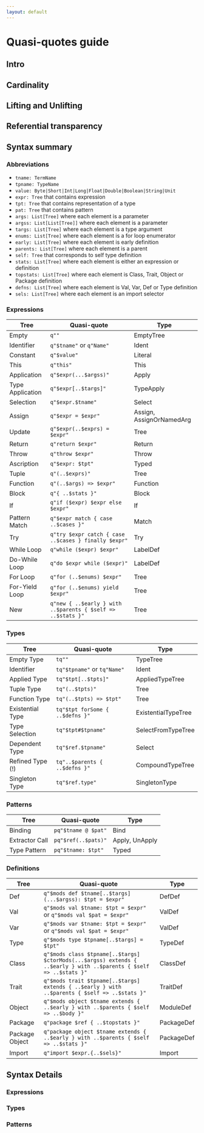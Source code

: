```yaml
---
layout: default
---
```


# Quasi-quotes guide

## Intro
## Cardinality
## Lifting and Unlifting
## Referential transparency
## Syntax summary

### Abbreviations

* `tname: TermName`
* `tpname: TypeName`
* `value: Byte|Short|Int|Long|Float|Double|Boolean|String|Unit`
* `expr: Tree` that contains expression
* `tpt: Tree` that contains representation of a type
* `pat: Tree` that contains pattern
* `args: List[Tree]` where each element is a parameter
* `argss: List[List[Tree]]` where each element is a parameter
* `targs: List[Tree]` where each element is a type argument
* `enums: List[Tree]` where each element is a for loop enumerator
* `early: List[Tree]` where each element is early definition
* `parents: List[Tree]` where each element is a parent
* `self: Tree` that corresponds to self type definition
* `stats: List[Tree]` where each element is either an expression or definition
* `topstats: List[Tree]` where each element is Class, Trait, Object or Package definition
* `defns: List[Tree]` where each element is Val, Var, Def or Type definition 
* `sels: List[Tree]` where each element is an import selector

### Expressions

 Tree             | Quasi-quote                                                 | Type
------------------|-------------------------------------------------------------|-------------------------
 Empty            | `q""`                                                       | EmptyTree
 Identifier       | `q"$tname"` or `q"Name"`                                    | Ident
 Constant         | `q"$value"`                                                 | Literal
 This             | `q"this"`                                                   | This
 Application      | `q"$expr(...$argss)"`                                       | Apply
 Type Application | `q"$expr[..$targs]"`                                        | TypeApply
 Selection        | `q"$expr.$tname"`                                            | Select
 Assign           | `q"$expr = $expr"`                                          | Assign, AssignOrNamedArg
 Update           | `q"$expr(..$exprs) = $expr"`                                | Tree
 Return           | `q"return $expr"`                                           | Return
 Throw            | `q"throw $expr"`                                            | Throw
 Ascription       | `q"$expr: $tpt"`                                            | Typed 
 Tuple            | `q"(..$exprs)"`                                             | Tree
 Function         | `q"(..$args) => $expr"`                                     | Function
 Block            | `q"{ ..$stats }"`                                           | Block
 If               | `q"if ($expr) $expr else $expr"`                            | If
 Pattern Match    | `q"$expr match { case ..$cases }"`                          | Match
 Try              | `q"try $expr catch { case ..$cases } finally $expr"`        | Try
 While Loop       | `q"while ($expr) $expr"`                                    | LabelDef 
 Do-While Loop    | `q"do $expr while ($expr)"`                                 | LabelDef
 For Loop         | `q"for (..$enums) $expr"`                                   | Tree
 For-Yield Loop   | `q"for (..$enums) yield $expr"`                             | Tree
 New              | `q"new { ..$early } with ..$parents { $self => ..$stats }"` | Tree

### Types

 Tree             | Quasi-quote                           | Type
------------------|---------------------------------------|---------------------
 Empty Type       | `tq""`                                | TypeTree
 Identifier       | `tq"$tpname"` or `tq"Name"`           | Ident
 Applied Type     | `tq"$tpt[..$tpts]"`                   | AppliedTypeTree
 Tuple Type       | `tq"(..$tpts)"`                       | Tree
 Function Type    | `tq"(..$tpts) => $tpt"`               | Tree
 Existential Type | `tq"$tpt forSome { ..$defns }"`       | ExistentialTypeTree
 Type Selection   | `tq"$tpt#$tpname"`                    | SelectFromTypeTree
 Dependent Type   | `tq"$ref.$tpname"`                    | Select
 Refined Type (!) | `tq"..$parents { ..$defns }"`         | CompoundTypeTree
 Singleton Type   | `tq"$ref.type"`                       | SingletonType

### Patterns
 
 Tree             | Quasi-quote           | Type                    
------------------|-----------------------|-------------------
 Binding          | `pq"$tname @ $pat"`   | Bind
 Extractor Call   | `pq"$ref(..$pats)"`   | Apply, UnApply   
 Type Pattern     | `pq"$tname: $tpt"`    | Typed             
 
### Definitions

 Tree           | Quasi-quote                                                                                                        | Type 
----------------|--------------------------------------------------------------------------------------------------------------------|-----------
 Def            | `q"$mods def $tname[..$targs](...$argss): $tpt = $expr"`                                                           | DefDef
 Val            | `q"$mods val $tname: $tpt = $expr"` or `q"$mods val $pat = $expr"`                                                 | ValDef
 Var            | `q"$mods var $tname: $tpt = $expr"` or `q"$mods val $pat = $expr"`                                                 | ValDef
 Type           | `q"$mods type $tpname[..$targs] = $tpt"`                                                                           | TypeDef
 Class          | `q"$mods class $tpname[..$targs] $ctorMods(...$argss) extends { ..$early } with ..$parents { $self => ..$stats }"` | ClassDef
 Trait          | `q"$mods trait $tpname[..$targs] extends { ..$early } with ..$parents { $self => ..$stats }"`                      | TraitDef
 Object         | `q"$mods object $tname extends { ..$early } with ..$parents { $self => ..$body }"`                                 | ModuleDef
 Package        | `q"package $ref { ..$topstats }"`                                                                                  | PackageDef
 Package Object | `q"package object $tname extends { ..$early } with ..$parents { $self => ..$stats }"`                              | PackageDef
 Import         | `q"import $expr.{..$sels}"`                                                                                        | Import

## Syntax Details 

### Expressions

### Types

### Patterns

